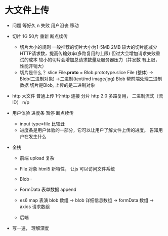 # 大文件上传
- 问题
  等好久  n
  失败 用户沮丧  移动 

- 切片
  1G 50片 
  重新
  断点续传 
  - 切片大小的规则 
    一般推荐的切片大小为1-5MB  2MB 
    较大的切片能减少HTTP请求数，提高传输效率(多路复用的上限)
    但过大会增加请求失败重试的成本
    较小的切片会增加总请求数量及服务器压力（并发数 有上限， 性能开销大）
  - 切片是什么？
    slice File.__proto__ = Blob.prototype.slice 
    File (整体) -> Blob(二进制对象) ->二进制(text/md image/jpg)
    Blob 帮前端处理二进制数据
    切片是Blob, 上传的是二进制对象

- http
  大文件  普通上传 1个http 连接
  分片 http 2.0 多路复用， 二进制流式（流ID） 
  n/p 

- 用户体验
  进度条  暂停  断点续传
  - input type=file 比较丑  
  - 进度条是用户体验的一部分，它可以让用户了解文件上传的进度。 告知用户在发生什么
  

- 全栈
  -  前端 upload 复杂
    - File 对象 html5 新特性， 让js 可以访问文件系统
    - Blob ·
    - FormData 表单数据 append
    - es6 map 表演 
      blob 数组 -> blob 详细信息数组 -> formData 数组  -> axios 请求数组
    
  - 后端

- 写一遍， 理解深度